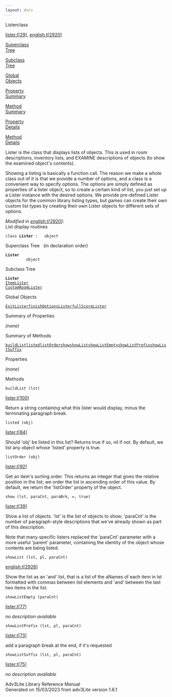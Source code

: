 ```yaml
---
layout: docs
---
```

<span class="title">Lister</span><span class="type">class</span>

[lister.t](../file/lister.t.html)\[[29](../source/lister.t.html#29)\],
[english.t](../file/english.t.html)\[[2920](../source/english.t.html#2920)\]

[Superclass  
Tree](#_SuperClassTree_)

[Subclass  
Tree](#_SubClassTree_)

[Global  
Objects](#_ObjectSummary_)

[Property  
Summary](#_PropSummary_)

[Method  
Summary](#_MethodSummary_)

[Property  
Details](#_Properties_)

[Method  
Details](#_Methods_)



Lister is the class that displays lists of objects. This is used in room
descriptions, inventory lists, and EXAMINE descriptions of objects (to
show the examined object's contents).

Showing a listing is basically a function call. The reason we make a
whole class out of it is that we provide a number of options, and a
class is a convenient way to specify options. The options are simply
defined as properties of a lister object, so to create a certain kind of
list, you just set up a Lister instance with the desired options. We
provide pre-defined Lister objects for the common library listing types,
but games can create their own custom list types by creating their own
Lister objects for different sets of options.

*Modified in
[english.t](../file/english.t.html)\[[2920](../source/english.t.html#2920)\]:*  
List display routines

`class `**`Lister`**` :   object`



<span id="_SuperClassTree_"></span>



<span class="hdln">Superclass Tree</span>   (in declaration order)



**`Lister`**  
`         object`  
<span id="_SubClassTree_"></span>



<span class="hdln">Subclass Tree</span>  



**`Lister`**  
[`ItemLister`](../object/ItemLister.html)  
[`CustomRoomLister`](../object/CustomRoomLister.html)  
<span id="_ObjectSummary_"></span>



<span class="hdln">Global Objects</span>  



[`ExitLister`](../object/ExitLister1.html)[`finishOptionsLister`](../object/finishOptionsLister.html)[`fullScoreLister`](../object/fullScoreLister.html)
<span id="_PropSummary_"></span>



<span class="hdln">Summary of Properties</span>  





*(none)* <span id="_MethodSummary_"></span>



<span class="hdln">Summary of Methods</span>  



[`buildList`](#buildList)[`listed`](#listed)[`listOrder`](#listOrder)[`show`](#show)[`showList`](#showList)[`showListEmpty`](#showListEmpty)[`showListPrefix`](#showListPrefix)[`showListSuffix`](#showListSuffix)

<span id="_Properties_"></span>



<span class="hdln">Properties</span>  



*(none)* <span id="_Methods_"></span>



<span class="hdln">Methods</span>  



<span id="buildList"></span>

`buildList (lst)`

[lister.t](../file/lister.t.html)\[[100](../source/lister.t.html#100)\]



Return a string containing what this lister would display, minus the
terminating paragraph break.



<span id="listed"></span>

`listed (obj)`

[lister.t](../file/lister.t.html)\[[84](../source/lister.t.html#84)\]



Should 'obj' be listed in this list? Returns true if so, nil if not. By
default, we list any object whose 'listed' property is true.



<span id="listOrder"></span>

`listOrder (obj)`

[lister.t](../file/lister.t.html)\[[92](../source/lister.t.html#92)\]



Get an item's sorting order. This returns an integer that gives the
relative position in the list; we order the list in ascending order of
this value. By default, we return the 'listOrder' property of the
object.



<span id="show"></span>

`show (lst, paraCnt, paraBrk, =, true)`

[lister.t](../file/lister.t.html)\[[39](../source/lister.t.html#39)\]



Show a list of objects. 'lst' is the list of objects to show; 'paraCnt'
is the number of paragraph-style descriptions that we've already shown
as part of this description.

Note that many specific listers replaced the 'paraCnt' parameter with a
more useful 'parent' parameter, containing the identity of the object
whose contents are being listed.



<span id="showList"></span>

`showList (lst, pl, paraCnt)`

[english.t](../file/english.t.html)\[[2926](../source/english.t.html#2926)\]



Show the list as an 'and' list, that is a list of the aNames of each
item in lst formatted with commas between list elements and 'and'
between the last two items in the list.



<span id="showListEmpty"></span>

`showListEmpty (paraCnt)`

[lister.t](../file/lister.t.html)\[[77](../source/lister.t.html#77)\]



*no description available*



<span id="showListPrefix"></span>

`showListPrefix (lst, pl, paraCnt)`

[lister.t](../file/lister.t.html)\[[73](../source/lister.t.html#73)\]



add a paragraph break at the end, if it's requested



<span id="showListSuffix"></span>

`showListSuffix (lst, pl, paraCnt)`

[lister.t](../file/lister.t.html)\[[75](../source/lister.t.html#75)\]



*no description available*





Adv3Lite Library Reference Manual  
Generated on 15/03/2023 from adv3Lite version 1.6.1


